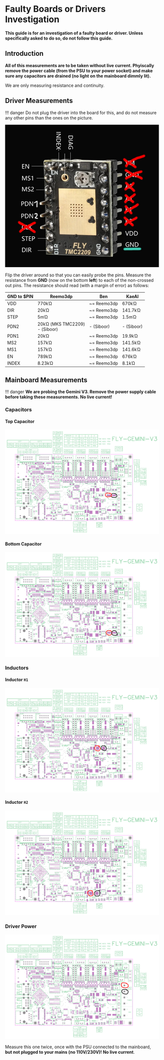 # Faulty Boards or Drivers Investigation

**This guide is for an investigation of a faulty board or driver. Unless specifically asked to do so, do not follow this guide.**

## Introduction

**All of this measurements are to be taken without live current. Phyiscally remove the power cable (from the PSU to your power socket) and make sure any capacitors are drained (no light on the mainboard dimmly lit).**

We are only measuring resistance and continuity.

## Driver Measurements

!!! danger
    Do not plug the driver into the board for this, and do not measure any other pins than the ones on the picture.

![Annotated picture of the driver](./driver_pins.jpg)

Flip the driver around so that you can easily probe the pins. Measure the resistance from **GND** (now on the bottom **left**) to each of the non-crossed out pins. The resistance should read (with a margin of error) as follows:

| GND to $PIN | Reemo3dp | Ben | KaeAl |
| --- | --- | --- | --- |
| VDD | 770kΏ | ~= Reemo3dp | 670kΏ |
| DIR | 20kΏ |~= Reemo3dp | 141.7kΏ |
| STEP | 5mΏ |~= Reemo3dp | 1.5mΏ
| PDN2 | 20kΏ (MKS TMC2209)<br/>- (Siboor) | - (Siboor) | - (Siboor) |
| PDN1 |  20kΏ |~= Reemo3dp | 19.9kΏ |
| MS2 | 157kΏ |~= Reemo3dp | 141.5kΏ
| MS1 | 157kΏ |~= Reemo3dp |141.6kΏ
| EN | 789kΏ |~= Reemo3dp | 676kΏ |
| INDEX | 8.23kΏ |~= Reemo3dp | 8.1kΏ |

## Mainboard Measurements

!!! danger
    **We are probing the Gemini V3. Remove the power supply cable before taking these measurements. No live current!**

### Capacitors

#### Top Capacitor

![Capacitor top](./faulty_probe_capacitor_top.jpg)

#### Bottom Capacitor

![Capacitor bottom](./faulty_probe_capacitor_bottom.jpg)

### Inductors

#### Inductor `H1`

![Inductor H1](./faulty_probe_h1_inductor.jpg)

#### Inductor `H2`

![Inductor H1](./faulty_probe_h2_inductor.jpg)

### Driver Power

![Driver Power](./faulty_probe_driver_power.jpg)

Measure this one twice, once with the PSU connected to the mainboard, **but not plugged to your mains (no 110V/230V)! No live current**.
